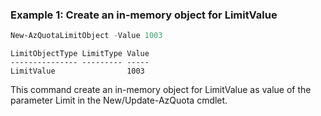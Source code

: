 ### Example 1: Create an in-memory object for LimitValue
```powershell
New-AzQuotaLimitObject -Value 1003
```

```output
LimitObjectType LimitType Value
--------------- --------- -----
LimitValue                1003
```

This command create an in-memory object for LimitValue as value of the parameter Limit in the New/Update-AzQuota cmdlet.